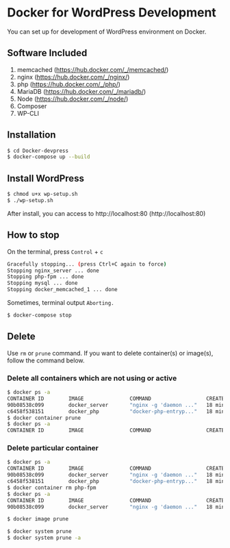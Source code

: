 # Docker for WordPress Development
You can set up for development of WordPress environment on Docker.

## Software Included


1. memcached (https://hub.docker.com/_/memcached/)
1. nginx (https://hub.docker.com/_/nginx/)
1. php (https://hub.docker.com/_/php/)
1. MariaDB (https://hub.docker.com/_/mariadb/)
1. Node (https://hub.docker.com/_/node/)
1. Composer
1. WP-CLI


## Installation

```bash
$ cd Docker-devpress
$ docker-compose up --build
```

## Install WordPress

```bash
$ chmod u+x wp-setup.sh
$ ./wp-setup.sh
```

After install, you can access to http://localhost:80 (http://localhost:80)

## How to stop
On the terminal, press `Control` + `c`

```bash
Gracefully stopping... (press Ctrl+C again to force)
Stopping nginx_server ... done
Stopping php-fpm ... done
Stopping mysql ... done
Stopping docker_memcached_1 ... done
```

Sometimes, terminal output `Aborting.`

```bash
$ docker-compose stop
```



## Delete

Use `rm` or `prune` command. If you want to delete container(s) or image(s), follow the command below.

### Delete all containers which are not using or active

```bash
$ docker ps -a
CONTAINER ID        IMAGE               COMMAND                  CREATED             STATUS                        PORTS               NAMES
90b08538c099        docker_server       "nginx -g 'daemon ..."   18 minutes ago      Exited (137) 11 minutes ago                       nginx_server
c6458f538151        docker_php          "docker-php-entryp..."   18 minutes ago      Exited (137) 11 minutes ago                       php-fpm
$ docker container prune
$ docker ps -a
CONTAINER ID        IMAGE               COMMAND                  CREATED             STATUS                        PORTS               NAMES
```

### Delete particular container

```bash
$ docker ps -a
CONTAINER ID        IMAGE               COMMAND                  CREATED             STATUS                        PORTS               NAMES
90b08538c099        docker_server       "nginx -g 'daemon ..."   18 minutes ago      Exited (137) 11 minutes ago                       nginx_server
c6458f538151        docker_php          "docker-php-entryp..."   18 minutes ago      Exited (137) 11 minutes ago                       php-fpm
$ docker container rm php-fpm
$ docker ps -a
CONTAINER ID        IMAGE               COMMAND                  CREATED             STATUS                        PORTS               NAMES
90b08538c099        docker_server       "nginx -g 'daemon ..."   18 minutes ago      Exited (137) 11 minutes ago                       nginx_server
```

```bash
$ docker image prune
```

```bash
$ docker system prune
$ docker system prune -a
```
